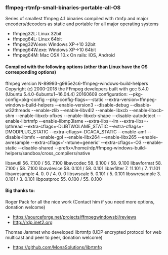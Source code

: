 ### ffmpeg-rtmfp-small-binaries-portable-all-OS
Series of smallest ffmpeg 4.1 binaries compiled with rtmfp and major encoders/decoders
as static and portable for all major operating systems

- ffmpeg32L:      Linux 32bit
- ffmpeg64L:      Linux 64bit
- ffmpeg32W.exe:  Windows XP->10 32bit
- ffmpeg64W.exe:  Windows XP->10 64bit
- ffmpeg64M:      Mac OSX 10.x
On rails: IOS, Android

#### Compiled with the following options (other than Linux have the OS corresponding options)
ffmpeg version N-89993-g995e2c6-ffmpeg-windows-build-helpers Copyright (c) 2000-2018 the FFmpeg developers
built with gcc 5.4.0 (Ubuntu 5.4.0-6ubuntu1~16.04.4) 20160609
configuration: 
--pkg-config=pkg-config --pkg-config-flags=--static --extra-version=ffmpeg-windows-build-helpers --enable-version3 --disable-debug --disable-w32threads --enable-zlib --enable-libv4l2 --enable-libxcb --enable-libxcb-shm --enable-libxcb-xfixes --enable-libxcb-shape --disable-autodetect --enable-librtmfp --enable-libmp3lame --extra-libs=-lm --extra-libs=-lpthread --extra-cflags=-DLIBTWOLAME_STATIC --extra-cflags=-DMODPLUG_STATIC --extra-cflags=-DCACA_STATIC --enable-amf --disable-libmfx --enable-gpl --enable-libx264 --enable-libx265 --enable-avresample --extra-cflags='-mtune=generic' --extra-cflags=-O3 --enable-static --disable-shared --prefix=/home/rdp/ffmpeg-windows-build-helpers/sandbox/cross_compilers/native

libavutil      56.  7.100 / 56.  7.100
libavcodec     58.  9.100 / 58.  9.100
libavformat    58.  7.100 / 58.  7.100
libavdevice    58.  0.101 / 58.  0.101
libavfilter     7. 11.101 /  7. 11.101
libavresample   4.  0.  0 /  4.  0.  0
libswscale      5.  0.101 /  5.  0.101
libswresample   3.  0.101 /  3.  0.101
libpostproc    55.  0.100 / 55.  0.100

#### Big thanks to:
Roger Pack for all the nice work (Contact him if you need more options, donation welcome)
- https://sourceforge.net/projects/ffmpegwindowsbi/reviews
- http://rdp.inet2.org

Thomas Jammet who developed librtmfp (UDP encrypted protocol for web multicast and peer to peer, donation welcome)
- https://github.com/MonaSolutions/librtmfp
